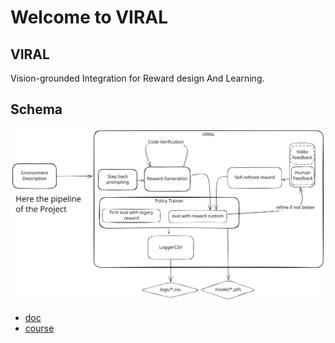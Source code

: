 # Welcome to VIRAL

## VIRAL

Vision-grounded Integration for Reward design And Learning.

## Schema

![alt text](assets/Pipeline-VIRAL.svg)

- [doc](https://viral-ucbl1.github.io/)
- [course](https://bruno-yun.notion.site/Theory-and-Practical-Applications-of-Large-Language-Models-570124290ae1402ab94b567bfb9b7a08)
